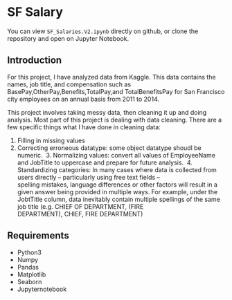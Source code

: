 # SF Salary

You can view `SF_Salaries.V2.ipynb` directly on github, or clone the repository and open on Jupyter Notebook.

## Introduction
For this project, I have analyzed data from Kaggle. This data contains the names, job title, and compensation such as BasePay,OtherPay,Benefits,TotalPay,and TotalBenefitsPay for San Francisco city employees on an annual basis from 2011 to 2014.

This project involves taking messy data, then cleaning it up and doing analysis. Most part of this project is dealing with data cleaning. There are a few specific things what I have done in cleaning data:

  1. Filling in missing values
  2. Correcting erroneous datatype: some object datatype shoudl be numeric.
  3. Normalizing values: convert all values of EmployeeName and JobTitle to uppercase and prepare for future analysis.
  4. Standardizing categories: In many cases where data is collected from users directly – particularly using free text fields –   
     spelling mistakes, language differences or other factors will result in a given answer being provided in multiple ways. For example,      under the JobtTitle column, data inevitably contain multiple spellings of the same job title (e.g. CHIEF OF DEPARTMENT, (FIRE  
     DEPARTMENT),  CHIEF, FIRE DEPARTMENT)

## Requirements
* Python3
* Numpy
* Pandas
* Matplotlib
* Seaborn
* Jupyternotebook
